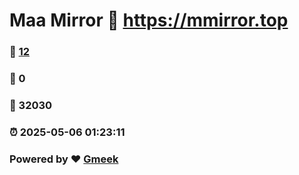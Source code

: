 # Maa Mirror :link: https://mmirror.top 
### :page_facing_up: [12](https://mmirror.top/tag.html) 
### :speech_balloon: 0 
### :hibiscus: 32030 
### :alarm_clock: 2025-05-06 01:23:11 
### Powered by :heart: [Gmeek](https://github.com/Meekdai/Gmeek)
